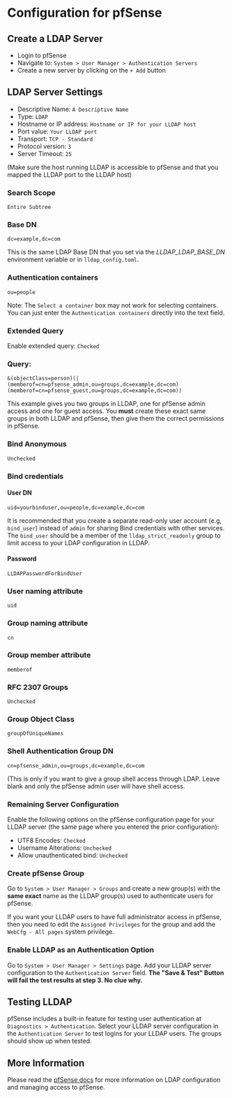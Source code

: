 # Configuration for pfSense

## Create a LDAP Server

- Login to pfSense
- Navigate to: `System > User Manager > Authentication Servers`
- Create a new server by clicking on the `+ Add` button

## LDAP Server Settings

- Descriptive Name: `A Descriptive Name`
- Type: `LDAP`
- Hostname or IP address: `Hostname or IP for your LLDAP host`
- Port value: `Your LLDAP port`
- Transport: `TCP - Standard`
- Protocol version: `3`
- Server Timeout: `25`

(Make sure the host running LLDAP is accessible to pfSense and that you mapped the LLDAP port to the LLDAP host)
### Search Scope
```
Entire Subtree
```
### Base DN

```
dc=example,dc=com
```

This is the same LDAP Base DN that you set via the *LLDAP_LDAP_BASE_DN* environment variable or in `lldap_config.toml`.
### Authentication containers

```
ou=people
```

Note: The `Select a container` box may not work for selecting containers. You can just enter the `Authentication containers` directly into the text field.

### Extended Query

Enable extended query: `Checked`

### Query:

```
&(objectClass=person)(|(memberof=cn=pfsense_admin,ou=groups,dc=example,dc=com)(memberof=cn=pfsense_guest,ou=groups,dc=example,dc=com))
```

This example gives you two groups in LLDAP, one for pfSense admin access and one for guest access. You **must** create these exact same groups in both LLDAP and pfSense, then give them the correct permissions in pfSense.

### Bind Anonymous
`Unchecked`

### Bind credentials

#### User DN

```
uid=yourbinduser,ou=people,dc=example,dc=com
```

It is recommended that you create a separate read-only user account (e.g, `bind_user`) instead of `admin` for sharing Bind credentials with other services. The `bind_user` should be a member of the `lldap_strict_readonly` group to limit access to your LDAP configuration in LLDAP.

#### Password

```
LLDAPPasswordForBindUser
```

### User naming attribute
```
uid
```
### Group naming attribute
```
cn
```
### Group member attribute
```
memberof
```
### RFC 2307 Groups
`Unchecked`

### Group Object Class
`groupOfUniqueNames`

### Shell Authentication Group DN
`cn=pfsense_admin,ou=groups,dc=example,dc=com`

(This is only if you want to give a group shell access through LDAP. Leave blank and only the pfSense admin user will have shell access.

### Remaining Server Configuration

Enable the following options on the pfSense configuration page for your LLDAP server (the same page where you entered the prior configuration):

- UTF8 Encodes: `Checked`
- Username Alterations: `Unchecked`
- Allow unauthenticated bind: `Unchecked`

### Create pfSense Group

Go to `System > User Manager > Groups` and create a new group(s) with the **same exact** name as the LLDAP group(s) used to authenticate users for pfSense.

If you want your LLDAP users to have full administrator access in pfSense, then you need to edit the `Assigned Privileges` for the group and add the `WebCfg - All pages` system privilege.

### Enable LLDAP as an Authentication Option

Go to `System > User Manager > Settings` page. Add your LLDAP server configuration to the `Authentication Server` field. **The "Save & Test" Button will fail the test results at step 3. No clue why.**

## Testing LLDAP

pfSense includes a built-in feature for testing user authentication at `Diagnostics > Authentication`. Select your LLDAP server configuration in the `Authentication Server` to test logins for your LLDAP users. The groups should show up when tested.

## More Information

Please read the [pfSense docs](https://docs.netgate.com/pfsense/en/latest/usermanager/ldap.html) for more information on LDAP configuration and managing access to pfSense.
